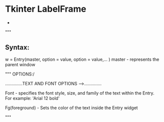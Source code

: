 # Tkinter LabelFrame

- 
  
"""

## Syntax:

w = Entry(master, option = value, option = value,... )
master - represents the parent window



"""
OPTIONS:/


..............TEXT AND FONT OPTIONS -->..............

Font             - specifies the font style, size, and family
                   of the text within the Entry. For example:
                   'Arial 12 bold'

Fg(foreground)   - Sets the color of the text inside the Entry 
                   widget

 




"""
